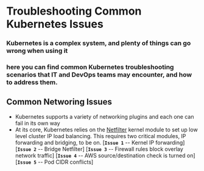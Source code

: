 # Troubleshooting Common Kubernetes Issues

###  Kubernetes is a complex system, and plenty of things can go wrong when using it

### here you can find common Kubernetes troubleshooting scenarios that IT and DevOps teams may encounter, and how to address them.

## Common Networing Issues
* Kubernetes supports a variety of networking plugins and each one can fail in its own way
* At its core, Kubernetes relies on the [Netfilter](https://www.netfilter.org/) kernel module to set up low level cluster IP load balancing. This requires two critical modules, IP forwarding and bridging, to be on.
[**`Issue 1`** -- Kernel IP forwarding]
[**`Issue 2`** -- Bridge Netfilter]
[**`Issue 3`** -- Firewall rules block overlay network traffic]
[**`Issue 4`** -- AWS source/destination check is turned on]
[**`Issue 5`** -- Pod CIDR conflicts]

